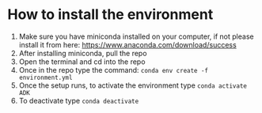 # How to install the environment

1. Make sure you have miniconda installed on your computer, if not please install it from here: https://www.anaconda.com/download/success
2. After installing miniconda, pull the repo
3. Open the terminal and cd into the repo
4. Once in the repo type the command: `conda env create -f environment.yml`
5. Once the setup runs, to activate the environment type `conda activate ADK`
6. To deactivate type `conda deactivate`
